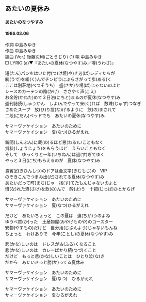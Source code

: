 ## あたいの夏休み
#### あたいのなつやすみ
#### 1986.03.06


作詞        中島みゆき  
作曲        中島みゆき  
編曲 (Ver.) 後藤次利(ごとうじり) (1)
唄          中島みゆき  
□ LYRIC (a)▼『あたいの夏休(なつやす)み／噂(うわさ)』  

短(たん)パンをはいた付(つ)け焼(や)き刃(ば)レディたちが  
腕(うで)を組(く)んでチンピラにぶらさがって歩(ある)く  
ここは別荘地(べつそうち)　盛(さか)り場(ば)じゃないのよと  
レースのカーテンの陰(かげ)　ささやく声(こえ)  
お金貯(かねた)めて３日泊(にちと)まるのが夏休(なつやす)み  
週刊誌読(しゅうかん　しよ)んでやって来(く)れば　数珠(じゅず)つなぎ  
さめたスープ　放(ひ)り投(な)げるように　飲(の)まされて  
二段(にだん)ベッドでも　あたいの夏休(なつやす)み  
  
サマーヴァケイション　あたいのために  
サマーヴァケイション　夏(なつ)ひるがえれ  
  
新聞(しんぶん)に載(の)るほど悪(わる)いこともなく  
賞状(しょうじょう)をもらうほど　えらいこともなく  
そして　ゆっくりと一年(いちねん)は過(す)ぎてゆく  
やっと３日(にち)もらえるのが　夏休(なつやす)み  
  
貴賓室(きひんしつ)のドアは金文字(きむもじ)の　VIP  
のぞきこんでつまみ出(だ)されてる夏休(なつやす)み  
あたいだって町(まち)じゃ　捨(す)てたもんじゃないのよと  
慣(な)れた酒(さけ)を飲(の)んで　酔(よ)う　十把(じっば)ひとからげ  
  
サマーヴァケイション　あたいのために  
サマーヴァケイション　夏(なつ)ひるがえれ  
  
だけど　あたいちょっと　この夏は　違(ちが)うのよね  
ゆうべ買(か)った　土産物屋(みやげものや)のコースター  
安物(やすもの)だけど　自分用(じぶんよう)じゃないもんね  
ちょっと　わけありで　今年(ことし)の夏休(なつやす)み  
  
悲(かな)しいのは　ドレスが古(ふる)くなること  
悲(かな)しいのは　カレーばかり続(つづ)くこと  
だけど　もっと悲(かな)しいことは　ひとり泣(な)き  
だから　あたいきっと勝(か)ってる夏休み  
  
サマーヴァケイション　あたいのために  
サマーヴァケイション　夏(なつ)　ひるがえれ  
  
サマーヴァケイション　あたいのために  
サマーヴァケイション　夏ひるがえれ  